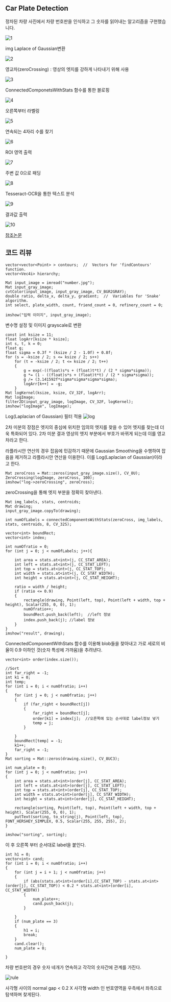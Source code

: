 ## Car Plate Detection

정차된 차량 사진에서 차량 번호판을 인식하고 그 숫자를 읽어내는 알고리즘을 구현했습니다. 

![1](./img/OriToGray.jpg)

img Laplace of Gaussian변환

![2](./img/LogConv.jpg)

영교차(zeroCrossing) : 영상의 엣지를 강하게 나타내기 위해 사용

![3](./img/ZeroCrossing.jpg)

ConnectedComponetsWithStats 함수를 통한 블로핑

![4](./img/ConnectedComponent.jpg)

오른쪽부터 라벨링

![5](./img/Sorting.jpg)

연속되는 4자리 수를 찾기

![6](./img/First_Number.jpg)

ROI 영역 출력

![7](./img/Roi1.jpg)

주변 값 0으로 패딩

![8](./img/final1.jpg)

Tesseract-OCR을 통한 텍스트 분석

![9](./img/cmd1.jpg)

결과값 출력

![10](./img/text1.jpg)


[참조논문](https://home.kiu.ac.kr/~ho/face/2011-04-18-plate.pdf)

## 코드 리뷰
```
vector<vector<Point> > contours;  //  Vectors for 'findContours' function.
vector<Vec4i> hierarchy;

Mat input_image = imread("number.jpg");
Mat input_gray_image;
cvtColor(input_image, input_gray_image, CV_BGR2GRAY);
double ratio, delta_x, delta_y, gradient;  //  Variables for 'Snake' algorithm.
int select, plate_width, count, friend_count = 0, refinery_count = 0;

imshow("입력 이미지", input_gray_image);
```
변수명 설정 및 이미지 grayscale로 변환

```
const int ksize = 11;
float logArr[ksize * ksize];
int s, t, k = 0;
float g;
float sigma = 0.3f * (ksize / 2 - 1.0f) + 0.8f;
for (s = -ksize / 2; s <= ksize / 2; s++)
    for (t = -ksize / 2; t <= ksize / 2; t++)
    {
        g = exp(-((float)s*s + (float)t*t) / (2 * sigma*sigma));
        g *= (1 - ((float)s*s + (float)t*t) / (2 * sigma*sigma));
        g /= (3.141592f*sigma*sigma*sigma*sigma);
        logArr[k++] = -g;
    }
Mat logKernel(ksize, ksize, CV_32F, logArr);
Mat logImage;
filter2D(input_gray_image, logImage, CV_32F, logKernel);
imshow("logImage", logImage);
```
Log(Laplacian of Gaussian) 필터 적용
![log](./img/log.jpg)

2차 미분의 장점은 엣지의 중심에 위치한 임의의 엣지를 찾을 수 있어 엣지를 찾는데 더욱 특화되어 있다. 2차 미분 결과 영상의 엣지 부분에서 부호가 바뀌게 되는데 이를 영교차라고 한다. 

라플라시안 연산의 경우 잡음에 민감하기 때문에 Gaussian Smoothing을 수행하여 잡음을 제거하고 라플라시안 연산을 이용한다. 이를 Log(Laplacian of Gaussian)이라고 한다. 

```
Mat zeroCross = Mat::zeros(input_gray_image.size(), CV_8U);
ZeroCrossing(logImage, zeroCross, 100);
imshow("log->zeroCrossing", zeroCross);
```
zeroCrossing을 통해 엣지 부분을 정확히 찾아낸다. 

```
Mat img_labels, stats, centroids;
Mat drawing;
input_gray_image.copyTo(drawing);

int numOfLabels = connectedComponentsWithStats(zeroCross, img_labels, stats, centroids, 8, CV_32S);

vector<int> boundRect;
vector<int> index;

int numOfratio = 0;
for (int j = 0; j < numOfLabels; j++){

    int area = stats.at<int>(j, CC_STAT_AREA);
    int left = stats.at<int>(j, CC_STAT_LEFT);
    int top = stats.at<int>(j, CC_STAT_TOP);
    int width = stats.at<int>(j, CC_STAT_WIDTH);
    int height = stats.at<int>(j, CC_STAT_HEIGHT);

    ratio = width / height;
    if (ratio <= 0.9)
    {
        rectangle(drawing, Point(left, top), Point(left + width, top + height), Scalar(255, 0, 0), 1);
        numOfratio++;
        boundRect.push_back(left);  //left 정보
        index.push_back(j); //label 정보
    }
}
imshow("result", drawing);
```
ConnectedComponentWithStats 함수를 이용해 blob들을 찾아내고 가로 세로의 비율이 0.9 이하인 것(숫자 특성에 가까움)을 추려낸다.

```
vector<int> order(index.size());

//Sort
int far_right = -1;
int k1 = 0;
int temp;
for (int i = 0; i < numOfratio; i++)
{
    for (int j = 0; j < numOfratio; j++)
    {
        if (far_right < boundRect[j])
        {
            far_right = boundRect[j];
            order[k1] = index[j];  //오른쪽에 있는 순서대로 label정보 넣기
            temp = j;
        }

    }
    boundRect[temp] = -1;
    k1++;
    far_right = -1;
}
Mat sorting = Mat::zeros(drawing.size(), CV_8UC3);
	
int num_plate = 0;
for (int j = 0; j < numOfratio; j++)
{
    int area = stats.at<int>(order[j], CC_STAT_AREA);
    int left = stats.at<int>(order[j], CC_STAT_LEFT);
    int top = stats.at<int>(order[j], CC_STAT_TOP);
    int width = stats.at<int>(order[j], CC_STAT_WIDTH);
    int height = stats.at<int>(order[j], CC_STAT_HEIGHT);

    rectangle(sorting, Point(left, top), Point(left + width, top + height), Scalar(255, 0, 0), 1);
    putText(sorting, to_string(j), Point(left, top), FONT_HERSHEY_SIMPLEX, 0.5, Scalar(255, 255, 255), 2);
}

imshow("sorting", sorting);
```
이 후 오른쪽 부터 순서대로 label을 붙인다. 

```
int h1 = 0;
vector<int> cand;
for (int i = 0; i < numOfratio; i++)
{
    for (int j = i + 1; j < numOfratio; j++)
    {
        if (abs(stats.at<int>(order[i],CC_STAT_TOP) - stats.at<int>(order[j], CC_STAT_TOP)) < 0.2 * stats.at<int>(order[i], CC_STAT_WIDTH))
        {
            num_plate++;
            cand.push_back(j);
        }

    }
    if (num_plate == 3)
    {
        h1 = i;
        break;
    }
    cand.clear();
    num_plate = 0;

}
```
차량 번호판의 경우 숫자 네개가 연속하고 각각의 숫자간에 관계를 가진다. 

![rule](./img/rule.jpg)

사각형 사이의 normal gap < 0.2 X 사각형 width 인 번호영역을 우측에서 좌측으로 탐색하며 찾게된다. 